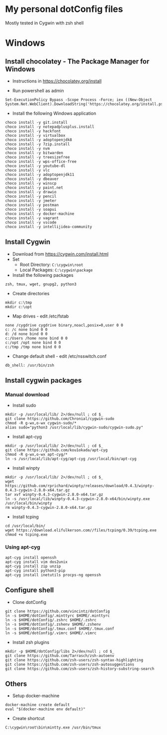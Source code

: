# My personal dotConfig files

Mostly tested in Cygwin with zsh shell


# Windows

## Install chocolatey - The Package Manager for Windows

* Instructions in https://chocolatey.org/install

* Run powershell as admin
```
Set-ExecutionPolicy Bypass -Scope Process -Force; iex ((New-Object System.Net.WebClient).DownloadString('https://chocolatey.org/install.ps1'))
```

* Install the following Windows application
```
choco install -y git.install
choco install -y notepadplusplus.install
choco install -y hackfont
choco install -y virtualbox
choco install -y adoptopenjdk8
choco install -y 7zip.install
choco install -y nvm
choco install -y bitwarden
choco install -y treesizefree
choco install -y wps-office-free
choco install -y youtube-dl
choco install -y vlc
choco install -y adoptopenjdk11
choco install -y dbeaver
choco install -y winscp
choco install -y paint.net
choco install -y drawio
choco install -y pencil
choco install -y jmeter
choco install -y postman
choco install -y soapui
choco install -y docker-machine
choco install -y vagrant
choco install -y vscode
choco install -y intellijidea-community
```

##  Install Cygwin

* Download from https://cygwin.com/install.html
* Set
  * Root Directory: `C:\cygwin\root`
  * Local Packages: `C:\cygwin\package` 
* Install the following packages
```
zsh, tmux, wget, gnupg2, python3
```

* Create directories
```
mkdir c:\tmp
mkdir c:\opt
```

* Map drives - edit /etc/fstab
```
none /cygdrive cygdrive binary,noacl,posix=0,user 0 0
c: /c none bind 0 0
d: /d none bind 0 0
c:/Users /home none bind 0 0
c:/opt /opt none bind 0 0
c:/tmp /tmp none bind 0 0
```

* Change default shell - edit /etc/nsswitch.conf
```
db_shell: /usr/bin/zsh
```

## Install cygwin packages

### Manual download

* Install sudo
```
mkdir -p /usr/local/lib/ 2>/dev/null ; cd $_
git clone https://github.com/Chronial/cygwin-sudo
chmod -R g-wx,o-wx cygwin-sudo/*
alias sudo="python3 /usr/local/lib/cygwin-sudo/cygwin-sudo.py"
```

* Install apt-cyg
```
mkdir -p /usr/local/lib/ 2>/dev/null ; cd $_
git clone https://github.com/kou1okada/apt-cyg
chmod -R g-wx,o-wx apt-cyg/*
ln -s /usr/local/lib/apt-cyg/apt-cyg /usr/local/bin/apt-cyg
```

* Install winpty
```
mkdir -p /usr/local/lib/ 2>/dev/null ; cd $_
wget https://github.com/rprichard/winpty/releases/download/0.4.3/winpty-0.4.3-cygwin-2.8.0-x64.tar.gz
tar xvf winpty-0.4.3-cygwin-2.8.0-x64.tar.gz
ln -s /usr/local/lib/winpty-0.4.3-cygwin-2.8.0-x64/bin/winpty.exe /usr/local/bin/winpty
rm winpty-0.4.3-cygwin-2.8.0-x64.tar.gz
```

* Install tcping
```
cd /usr/local/bin/
wget https://download.elifulkerson.com//files/tcping/0.39/tcping.exe
chmod +x tcping.exe
```

### Using apt-cyg
```
apt-cyg install openssh
apt-cyg install vim dos2unix
apt-cyg install zip unzip
apt-cyg install python3-pip
apt-cyg install inetutils procps-ng openssh
```

## Configure shell

* Clone dotConfig
```
git clone https://github.com/vincintz/dotConfig
ln -s $HOME/dotConfig/.minttyrc $HOME/.minttyrc
ln -s $HOME/dotConfig/.zshrc $HOME/.zshrc
ln -s $HOME/dotConfig/.zshenv $HOME/.zshenv
ln -s $HOME/dotConfig/.tmux.conf $HOME/.tmux.conf
ln -s $HOME/dotConfig/.vimrc $HOME/.vimrc
```

* Install zsh plugins
```
mkdir -p $HOME/dotConfig/libs 2>/dev/null ; cd $_
git clone https://github.com/Tarrasch/zsh-autoenv
git clone https://github.com/zsh-users/zsh-syntax-highlighting
git clone https://github.com/zsh-users/zsh-autosuggestions
git clone https://github.com/zsh-users/zsh-history-substring-search
```

## Others

* Setup docker-machine
```
docker-machine create default
eval "$(docker-machine env default)"
```

* Create shortcut
```
C:\cygwin\root\bin\mintty.exe /usr/bin/tmux
```